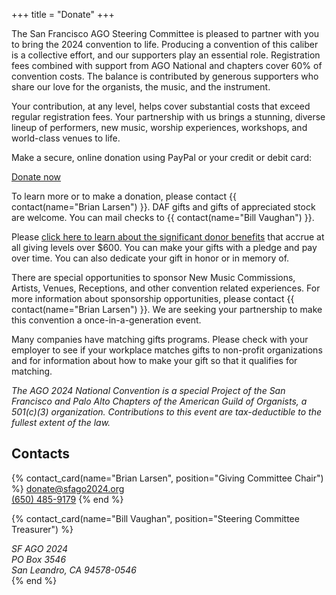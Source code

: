 +++
title = "Donate"
+++

The San Francisco AGO Steering Committee is pleased to partner with you to bring
the 2024 convention to life. Producing a convention of this caliber is a
collective effort, and our supporters play an essential role. Registration fees
combined with support from AGO National and chapters cover 60% of convention
costs. The balance is contributed by generous supporters who share our love for
the organists, the music, and the instrument.

Your contribution, at any level, helps cover substantial costs that exceed
regular registration fees. Your partnership with us brings a stunning, diverse
lineup of performers, new music, worship experiences, workshops, and world-class
venues to life.

Make a secure, online donation using PayPal or your credit or debit card:

<div class="centered">
<a class="fancy-button" href="https://secure.lglforms.com/form_engine/s/eeqTdDjnVWroSixHUABwOA" rel="external">Donate now</a>
</div>

To learn more or to make a donation, please contact
{{ contact(name="Brian Larsen") }}. DAF gifts and gifts of appreciated stock are
welcome. You can mail checks to {{ contact(name="Bill Vaughan") }}.

Please
<a href="https://drive.google.com/file/d/14kNe9qi9ojNBFetzMak11KPYNGyfijXP/view" rel="external" target="_blank">click here to learn about the significant donor benefits</a>
that accrue at all giving levels over $600.  You can make your gifts with a
pledge and pay over time.  You can also dedicate your gift in honor or in memory
of.

There are special opportunities to sponsor New Music Commissions, Artists,
Venues, Receptions, and other convention related experiences. For more
information about sponsorship opportunities, please contact
{{ contact(name="Brian Larsen") }}. We are seeking your partnership to make this
convention a once-in-a-generation event.

Many companies have matching gifts programs.  Please check with your employer to
see if your workplace matches gifts to non-profit organizations and for
information about how to make your gift so that it qualifies for matching.

*The AGO 2024 National Convention is a special Project of the San Francisco and
Palo Alto Chapters of the American Guild of Organists, a 501(c)(3) organization.
Contributions to this event are tax-deductible to the fullest extent of the law.*

## Contacts

<div class="contacts">

{% contact_card(name="Brian Larsen", position="Giving Committee Chair") %}
<a href="mailto:donate@sfago2024.org">donate@sfago2024.org</a><br>
<a href="tel:+16504859179">(650) 485-9179</a>
{% end %}

{% contact_card(name="Bill Vaughan", position="Steering Committee Treasurer") %}
<address>
SF AGO 2024<br>
PO Box 3546<br>
San Leandro, CA 94578-0546
</address>
{% end %}

</div>

<div class="spacer"></div>
